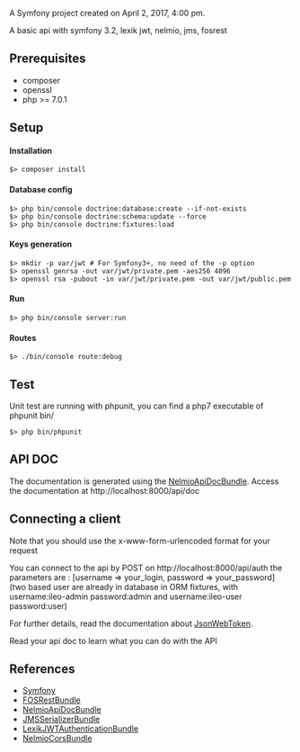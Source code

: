 A Symfony project created on April 2, 2017, 4:00 pm.

A basic api with symfony 3.2, lexik jwt, nelmio, jms, fosrest 

## Prerequisites

- composer
- openssl
- php >= 7.0.1

## Setup

#### Installation
```
$> composer install
```

#### Database config
```
$> php bin/console doctrine:database:create --if-not-exists
$> php bin/console doctrine:schema:update --force
$> php bin/console doctrine:fixtures:load
```

#### Keys generation
```
$> mkdir -p var/jwt # For Symfony3+, no need of the -p option
$> openssl genrsa -out var/jwt/private.pem -aes256 4096
$> openssl rsa -pubout -in var/jwt/private.pem -out var/jwt/public.pem

```

#### Run

`$> php bin/console server:run`

#### Routes

`$> ./bin/console route:debug`

## Test

Unit test are running with phpunit, you can find a php7 executable of phpunit bin/

`$> php bin/phpunit`

## API DOC

The documentation is generated using the [NelmioApiDocBundle](https://github.com/nelmio/NelmioApiDocBundle).
Access the documentation at http://localhost:8000/api/doc

## Connecting a client

Note that you should use the x-www-form-urlencoded format for your request

You can connect to the api by POST on http://localhost:8000/api/auth the parameters are : [username => your_login, password => your_password]
(two based user are already in database in ORM fixtures, with username:ileo-admin password:admin and username:ileo-user password:user)

For further details, read the documentation about [JsonWebToken](https://jwt.io/introduction/).

Read your api doc to learn what you can do with the API

## References

* [Symfony](https://symfony.com/)
* [FOSRestBundle](http://symfony.com/doc/master/bundles/FOSRestBundle/index.html)
* [NelmioApiDocBundle](https://github.com/nelmio/NelmioApiDocBundle)
* [JMSSerializerBundle](http://jmsyst.com/bundles/JMSSerializerBundle)
* [LexikJWTAuthenticationBundle](https://github.com/lexik/LexikJWTAuthenticationBundle)
* [NelmioCorsBundle](https://github.com/nelmio/NelmioCorsBundle)
